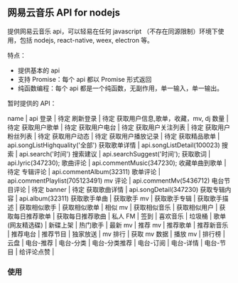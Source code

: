 ## 网易云音乐 API for nodejs
提供网易云音乐 api，可以轻易在任何 javascript （不存在同源限制）环境下使用，包括 nodejs, react-native, weex, electron 等。


特点：
- 提供基本的 api
- 支持 Promise：每个 api 都以 Promise 形式返回
- 纯函数编程：每个 api 都是一个纯函数，无副作用，单一输入，单一输出。

暂时提供的 API：

name | api
登录 | 待定
刷新登录 | 待定
获取用户信息,歌单，收藏，mv, dj 数量 | 待定
获取用户歌单 | 待定
获取用户电台 | 待定
获取用户关注列表 | 待定
获取用户粉丝列表 | 待定
获取用户动态 | 待定
获取用户播放记录 | 待定
获取精品歌单 | api.songListHighquality('全部')
获取歌单详情 | api.songListDetail(100023)
搜索 | api.search('时间')
搜索建议 | api.searchSuggest('时间');
获取歌词 | api.lyric(347230);
歌曲评论 | api.commentMusic(347230);
收藏单曲到歌单 | 待定
专辑评论 | api.commentAlbum(32311)
歌单评论 | api.commentPlaylist(705123491)
mv 评论 | api.commentMv(5436712)
电台节目评论 | 待定
banner | 待定
获取歌曲详情 | api.songDetail(347230)
获取专辑内容 | api.album(32311)
获取歌手单曲 |
获取歌手 mv |
获取歌手专辑 |
获取歌手描述 |
获取相似歌手 |
获取相似歌单 |
相似 mv  |
获取相似音乐 |
获取相似用户 |
获取每日推荐歌单 |
获取每日推荐歌曲 |
私人 FM |
签到 |
喜欢音乐 |
垃圾桶 |
歌单(网友精选碟) |
新碟上架 |
热门歌手 |
最新 mv |
推荐 mv |
推荐歌单 |
推荐新音乐 |
推荐电台 |
推荐节目 |
独家放送 |
mv 排行 |
获取 mv 数据 |
播放 mv |
排行榜 |
云盘 |
电台-推荐 |
电台-分类 |
电台-分类推荐 |
电台-订阅 |
电台-详情 |
电台-节目 |
给评论点赞 |

### 使用

```bash

```

